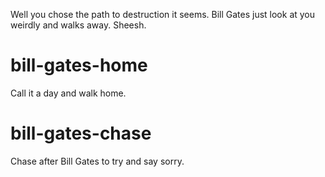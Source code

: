 Well you chose the path to destruction it seems. Bill Gates just look at you weirdly and walks away. 
Sheesh.

# bill-gates-home
Call it a day and walk home.

# bill-gates-chase
Chase after Bill Gates to try and say sorry.